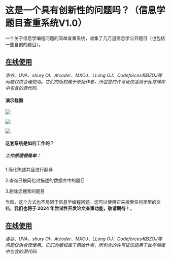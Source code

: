 # 这是一个具有创新性的问题吗？（信息学题目查重系统V1.0）

一个关于信息学编程问题的简单查重系统，收集了几万道信息学公开题目（也包括一些自创的题目）。

## [在线使用](https://oi.chachong.org) 
*洛谷、UVA、shury OI、Atcoder、MXOJ、LLong OJ、Codeforces和BZOJ等问题仅供合理使用。它们的版权属于原始作者，所包含的许可证仅适用于此存储库中包含的源代码.*

#### 演示截图

![](screenshots/demo1.png)

![](screenshots/demo0.png)

![](screenshots/demo2.png)

#### 这套系统是如何工作的？

##### 工作原理很简单：

1.简化陈述并且进行翻译

2.查询已被简化过描述的数据库中的题目

3.删除您搜索的题目

当然，这个方式也不局限于信息学编程问题。您可以使用它来搜索任何类型的文档，**我们也将于 2024 年尝试性开发论文查重功能，敬请期待！**。

## [在线使用](https://oi.chachong.org) 
*洛谷、UVA、shury OI、Atcoder、MXOJ、LLong OJ、Codeforces和BZOJ等问题仅供合理使用。它们的版权属于原始作者，所包含的许可证仅适用于此存储库中包含的源代码.*
